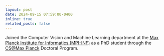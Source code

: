 ```yaml
---
layout: post
date: 2024-09-15 07:59:00-0400
inline: true
related_posts: false
---
```


Joined the Computer Vision and Machine Learning department at the [Max Planck Institute for Informatics (MPI-INF)](https://www.mpi-inf.mpg.de/departments/computer-vision-and-machine-learning) as a PhD student through the [CS@Max Planck](https://www.cis.mpg.de/) Doctoral Program.